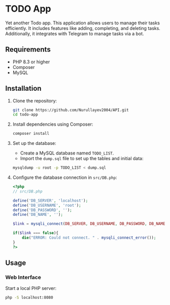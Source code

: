 # TODO App

Yet another Todo app. This application allows users to manage their tasks efficiently. It includes features like adding, completing, and deleting tasks. Additionally, it integrates with Telegram to manage tasks via a bot.

## Requirements

- PHP 8.3 or higher
- Composer
- MySQL

## Installation

1. Clone the repository:

    ```sh
    git clone https://github.com/Nurullayev2004/API.git
    cd todo-app
    ```

2. Install dependencies using Composer:

    ```sh
    composer install
    ```

3. Set up the database:

    - Create a MySQL database named `TODO_LIST`.
    - Import the `dump.sql` file to set up the tables and initial data:

    ```sh
    mysqldump -u root -p TODO_LIST < dump.sql
    ```

4. Configure the database connection in `src/DB.php`:

    ```php
    <?php
    // src/DB.php

    define('DB_SERVER', 'localhost');
    define('DB_USERNAME', 'root');
    define('DB_PASSWORD', '');
    define('DB_NAME', '');

    $link = mysqli_connect(DB_SERVER, DB_USERNAME, DB_PASSWORD, DB_NAME);

    if($link === false){
        die("ERROR: Could not connect. " . mysqli_connect_error());
    }
    ?>
    ```

## Usage

### Web Interface

Start a local PHP server:

```sh
php -S localhost:8080
